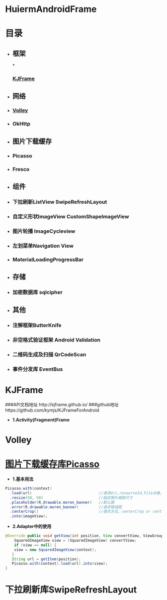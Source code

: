 # HuiermAndroidFrame

目录
===
* <h2>框架</h2>
    * <h3><a href="#KJFrame">KJFrame</a></h3>

* <h2>网络</h2>
 * <h3><a href="#Volley">Volley</a></h3>
 * <h3>OkHttp</h3>

* <h2>图片下载缓存</h2>
 * <h3>Picasso</h3>
 * <h3>Fresco</h3>
 
* <h2>组件</h2>
 * <h3>下拉刷新ListView SwipeRefreshLayout</h3>
 * <h3>自定义形状ImageView CustomShapeImageView</h3>
 * <h3>图片轮播 ImageCycleview</h3>
 * <h3>左划菜单Navigation View</h3>
 * <h3>MaterialLoadingProgressBar</h3>

* <h2>存储</h2>
 * <h3>加密数据库 sqlcipher</h3>

* <h2>其他</h2>
 * <h3>注解框架ButterKnife</h3>
 * <h3>非空格式验证框架 Android Validation</h3>
 * <h3>二维码生成及扫描 QrCodeScan</h3>
 * <h3>事件分发库 EventBus</h3>
 
 

<h1 id="KJFrame">KJFrame</h1>
###APi文档地址 http://kjframe.github.io/
###github地址  https://github.com/kymjs/KJFrameForAndroid

* **1.Activity(Fragment)Frame**
   
<h1 id="Volley">Volley</h1>



[图片下载缓存库Picasso](http://square.github.io/picasso/)
===

* **1.基本用法**
```java
Picasso.with(context)    
  .load(url)                              //请求Uri,resourceId,File对象,或者文件路径
  .resize(50, 50)                         //指定图片缩放尺寸
  .placeholder(R.drawable.moren_banner)   //默认图
  .error(R.drawable.moren_banner)         //请求错误图
  .centerCrop()                           //填充方式，centerCrop or centerInsider
  .into(imageView);
  ```
* **2.Adapter中的使用**
```java
@Override public void getView(int position, View convertView, ViewGroup parent) {
    SquaredImageView view = (SquaredImageView) convertView;
    if (view == null) {
    view = new SquaredImageView(context);
   }
   String url = getItem(position);
   Picasso.with(context).load(url).into(view);
}
```

下拉刷新库SwipeRefreshLayout
===

  


